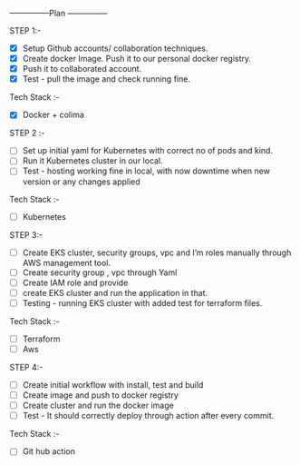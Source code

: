 —————Plan —————

STEP 1:-

- [x] Setup Github accounts/ collaboration techniques.
- [x] Create docker  Image. Push it to our personal docker registry.
- [x] Push it to collaborated account.
- [x] Test - pull the image and check running fine.

Tech Stack :-
- [x] Docker + colima

STEP 2 :-
- [ ] Set up initial yaml for Kubernetes with correct no of pods and kind.
- [ ] Run it Kubernetes cluster in our local.
- [ ] Test - hosting working fine in local, with now downtime when new version or any changes applied

Tech Stack :-
- [ ] Kubernetes

STEP 3:-
- [ ] Create EKS cluster, security groups, vpc and I’m roles manually through AWS management tool.
- [ ] Create security group , vpc through Yaml
- [ ] Create IAM role and provide 
- [ ] create EKS cluster and run the application in that.
- [ ] Testing - running EKS cluster with added test for terraform files.

Tech Stack :-
- [ ] Terraform 
- [ ] Aws

STEP 4:-
- [ ] Create initial workflow with install, test and build
- [ ] Create image and push to docker registry
- [ ] Create cluster and run the docker image
- [ ] Test - It should correctly deploy through action after every commit.

Tech Stack :-
- [ ] Git hub action

